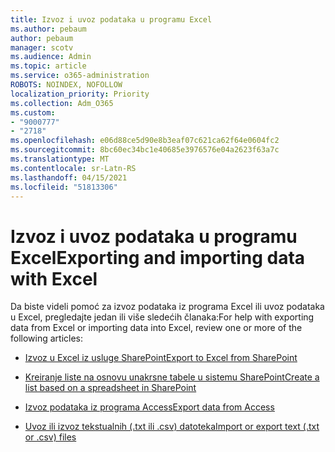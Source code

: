 ```yaml
---
title: Izvoz i uvoz podataka u programu Excel
ms.author: pebaum
author: pebaum
manager: scotv
ms.audience: Admin
ms.topic: article
ms.service: o365-administration
ROBOTS: NOINDEX, NOFOLLOW
localization_priority: Priority
ms.collection: Adm_O365
ms.custom:
- "9000777"
- "2718"
ms.openlocfilehash: e06d88ce5d90e8b3eaf07c621ca62f64e0604fc2
ms.sourcegitcommit: 8bc60ec34bc1e40685e3976576e04a2623f63a7c
ms.translationtype: MT
ms.contentlocale: sr-Latn-RS
ms.lasthandoff: 04/15/2021
ms.locfileid: "51813306"
---
```

# <a name="exporting-and-importing-data-with-excel"></a><span data-ttu-id="c83d8-102">Izvoz i uvoz podataka u programu Excel</span><span class="sxs-lookup"><span data-stu-id="c83d8-102">Exporting and importing data with Excel</span></span>

<span data-ttu-id="c83d8-103">Da biste videli pomoć za izvoz podataka iz programa Excel ili uvoz podataka u Excel, pregledajte jedan ili više sledećih članaka:</span><span class="sxs-lookup"><span data-stu-id="c83d8-103">For help with exporting data from Excel or importing data into Excel, review one or more of the following articles:</span></span>

- [<span data-ttu-id="c83d8-104">Izvoz u Excel iz usluge SharePoint</span><span class="sxs-lookup"><span data-stu-id="c83d8-104">Export to Excel from SharePoint</span></span>](https://support.office.com/client/bfb2ea48-6118-4fa9-abb6-cced9424e5d9)

- [<span data-ttu-id="c83d8-105">Kreiranje liste na osnovu unakrsne tabele u sistemu SharePoint</span><span class="sxs-lookup"><span data-stu-id="c83d8-105">Create a list based on a spreadsheet in SharePoint</span></span>](https://support.office.com/article/Create-a-list-based-on-a-spreadsheet-380CFEB5-6E14-438E-988A-C2B9BEA574FA)

- [<span data-ttu-id="c83d8-106">Izvoz podataka iz programa Access</span><span class="sxs-lookup"><span data-stu-id="c83d8-106">Export data from Access</span></span>](https://support.office.com/client/64E974E6-AE43-4301-A53E-20463655B1A9)

- [<span data-ttu-id="c83d8-107">Uvoz ili izvoz tekstualnih (.txt ili .csv) datoteka</span><span class="sxs-lookup"><span data-stu-id="c83d8-107">Import or export text (.txt or .csv) files</span></span>](https://support.office.com/client/5250ac4c-663c-47ce-937b-339e391393ba)
